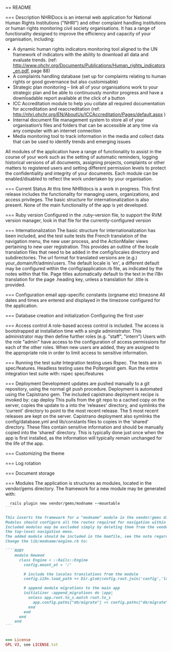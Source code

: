 == README

=== Description
NHRIDocs is an internal web application for National Human Rights Institutions ("NHRI") and other complaint handling institutions or human rights monitoring civil society organisations. It has a range of functionality designed to improve the efficiency and capacity of your organisation, including:
  -  A dynamic human rights indicators monitoring tool aligned to the UN framework of indicators with the ability to download all data and evaluate trends. (ref: http://www.ohchr.org/Documents/Publications/Human_rights_indicators_en.pdf, page 88)
  -  A complaints handling database (set up for complaints relating to human rights or good governance but also customisable)
  -  Strategic plan monitoring – link all of your organisations work to your strategic plan and be able to continuously monitor progress and have a downloadable report available at the click of a button
  -  ICC Accreditation module to help you collate all required documentation for accreditation and reaccreditation (ref: http://nhri.ohchr.org/EN/AboutUs/ICCAccreditation/Pages/default.aspx )
  -  Internal document file management system to store all of your organisation’s files and folders that can be accessible at any time via any computer with an internet connection
  -  Media monitoring tool to track information in the media and collect data that can be used to identify trends and emerging issues

All modules of the application have a range of functionality to assist in the course of your work such as the setting of automatic reminders, logging historical versions of all documents, assigning projects, complaints or other matters to registered users and setting different permission levels to protect the confidentiality and integrity of your documents. Each module can be enabled/disabled to reflect the work undertaken by your organisation.

=== Current Status
At this time NHRIdocs is a work in progress. This first release includes the functionality for managing users, organizations, and access privileges. The basic structure for internationalization is also present. None of the main functionality of the app is yet developed.

=== Ruby version
Configured in the .ruby-version file, to support the RVM version manager, look in that file for the currently-configured version

=== Internationalization
The basic structure for internationalization has been included, and the test suite tests the French translation of the navigation menu, the new user process, and the ActionMailer views pertaining to new user registration.
This provides an outline of the locale translation files that need to be added in the config/locales directory and subdirectories.
The url format for translated versions are (e.g.) your_domain/fr/admin/users.
The default locale is 'en', a different default may be configured within the config/application.rb file, as indicated by the notes within that file.
Page titles automatically default to the text in the i18n translation for the page .heading key, unless a translation for .title is provided.

=== Configuration
  email
  app-specific constants (orgname etc)
  timezone
  All dates and times are entered and displayed in the timezone configured for the application.

=== Database creation and initialization
  Configuring the first user

=== Access control
A role-based access control is included. The access is bootstrapped at installation time with a single administrator. This administrator may then define further roles (e.g. "staff", "intern")
Users with the role "admin" have access to the configuration of access permissions for each of the other roles.
When new users are added, they are assigned to the appropriate role in order to limit access to sensitive information.

=== Running the test suite
Integration testing uses Rspec. The tests are in spec/features. Headless testing uses the Poltergeist gem.
Run the entire integration test suite with:
    rspec spec/features

=== Deployment
Development updates are pushed manually to a git repository, using the normal git push procedure.
Deployment is automated using the Capistrano gem. The included capistrano deployment recipe is invoked by:
    cap deploy
This pulls from the git repo to a cached copy on the server, copies the update to a into the 'releases' directory, and symlinks the 'current' directory to point to the most recent release.
The 5 most recent releases are kept on the server.
Capistrano deployment also symlinks the config/database.yml and lib/constants files to copies in the 'shared' directory.
These files contain sensitive information and should be manually copied into the 'shared' directory. This is typically done just once when the app is first installed, as the information will typically remain unchanged for the life of the app.

=== Customizing the theme

=== Log rotation

=== Document storage

=== Modules
The application is structures as modules, located in the vendor/gems directory. The framework for a new module may be generated
with:
````RUBY
  rails plugin new vendor/gems/modname --mountable
```

This inserts the framework for a "modname" module in the vendor/gems directory, and functionality may be added as required.
Modules should configure all the routes required for navigation within the module.
Included modules may be excluded simply by deleting them from the vendor/gems library and removing the links from
the top-level navigation menu.
The added module should be included in the Gemfile, see the note regarding NHRIModules.
Change the lib/modname/engine.rb to:

````RUBY
    module Newmod
      class Engine < ::Rails::Engine
        config.mount_at = '/'

        # include the locales translations from the module
        config.i18n.load_path += Dir.glob(config.root.join('config','locales','views','*.{rb,yml}'))

        # append module migrations to the main app
        initializer :append_migrations do |app|
          unless app.root.to_s.match root.to_s
            app.config.paths["db/migrate"] << config.paths["db/migrate"].expanded
          end
        end
      end
    end
```


=== License
GPL V3, see LICENSE.txt
